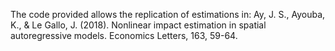 The code provided allows the replication of estimations in: Ay, J. S., Ayouba, K., & Le Gallo, J. (2018). Nonlinear impact estimation in spatial autoregressive models. Economics Letters, 163, 59-64.


